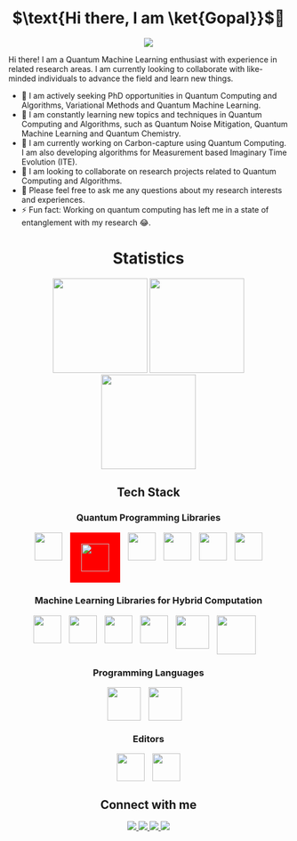 <div> 
  <h1 align="center"> $\text{Hi there, I am \ket{Gopal}}$👋</h1> 
</div>
<div align="center">
   <img src="https://komarev.com/ghpvc/?username=Gopal-Dahale"/>
</div> 


Hi there! I am a Quantum Machine Learning enthusiast with experience in related research areas. I am currently looking to collaborate with like-minded individuals to advance the field and learn new things.

- 🔭 I am actively seeking PhD opportunities in Quantum Computing and Algorithms, Variational Methods and Quantum Machine Learning.
- 🌱 I am constantly learning new topics and techniques in Quantum Computing and Algorithms, such as Quantum Noise Mitigation, Quantum Machine Learning and Quantum Chemistry.
- 🧮 I am currently working on Carbon-capture using Quantum Computing. I am also developing algorithms for Measurement based Imaginary Time Evolution (ITE).
- 👯 I am looking to collaborate on research projects related to Quantum Computing and Algorithms.
- 💬 Please feel free to ask me any questions about my research interests and experiences.
- ⚡ Fun fact: Working on quantum computing has left me in a state of entanglement with my research 😂.

<!-- <h1 align="center"> Hi there, I am Gopal. 👋 </h1> -->
<!-- <p align="center">
  <img src="https://badges.pufler.dev/visits/Gopal-Dahale/Gopal-Dahale"/>
  <img src="https://badges.pufler.dev/repos/Gopal-Dahale"/>
  <img src="https://badges.pufler.dev/commits/monthly/Gopal-Dahale" />
</p> -->
<!--
**Gopal-Dahale/Gopal-Dahale** is a ✨ _special_ ✨ repository because its `README.md` (this file) appears on your GitHub profile.

Here are some ideas to get you started:
-->

<!-- - 🔭 I’m currently working on enhancing my skills in alogrithms on LeetCode.
- 🌱 I’m currently learning ReactJs, Axios, Firebase & REST APIs.
- 👯 I’m looking to collaborate on projects in Machine/ Deep Learning.
- 🤔 I’m looking for help with Dynamic Coloring problem (Fixed Parameter Tractable)
- 💬 Ask me about any tech related stuff
- 📫 How to reach me: [LinkedIn](https://www.linkedin.com/in/gopal-ramesh-dahale-7a3087198/)
- 😄 Pronouns: He/His
- ⚡ Fun fact: blank
 -->

<h1 align='center'> Statistics </h1>

<div align = "center">
  <img width='auto' height=170 src = "https://github-readme-stats.vercel.app/api?username=Gopal-Dahale&&show_icons=true&title_color=ffffff&icon_color=bb2acf&text_color=daf7dc&bg_color=151515&">
  <img width='auto' height=170 src = "https://github-readme-stats.vercel.app/api/top-langs/?username=Gopal-Dahale&&show_icons=true&title_color=ffffff&icon_color=bb2acf&text_color=daf7dc&bg_color=151515&layout=compact">
</div>

<div align = "center">
 <img width='auto' height=170 src="https://github-readme-streak-stats.herokuapp.com/?user=Gopal-Dahale&show_icons=true&locale=en&layout=compact&theme=dark&line_height=0" />
</div> 


<h2 align='center'> Tech Stack </h2>
<div align='center'>

  <h3>Quantum Programming Libraries</h3>
  <div style="display:flex;justify-content:center;margin-bottom:20px;">
    <a href="https://quantumai.google/cirq" target="_blank">                      <img width='auto' height=50 src="https://quantumai.google/static/site-assets/images/marketing/icons/shared-ic-cirq.png" /> </a> &#8195;
    <a href="https://qiskit.org/" target="_blank">                                <img width='auto' height=50 style="background-color:red;padding:20px;" src="https://pbs.twimg.com/profile_images/1327348581372575744/6M3Ll1hq_400x400.jpg" /> </a> &#8195;
    <a href="https://pennylane.ai/" target="_blank">                              <img width='auto' height=50 src="https://pennylane.ai/blog/images/logo.png" /> </a> &#8195;
    <a href="https://aws.amazon.com/braket/" target="_blank">                     <img width='auto' height=50 src="https://awsvideocatalog.com/images/aws/png/PNG%20Light/Quantum%20Technologies/AWS-Braket.png" /> </a> &#8195;
    <a href="https://developer.nvidia.com/cuda-quantum" target="_blank">          <img width='auto' height=50 src="https://developer.nvidia.com/sites/default/files/akamai/nvidia-cuquantum-icon.svg" /> </a> &#8195;
    <a href="https://www.tensorflow.org/quantum" target="_blank">                 <img width='auto' height=50 src="https://quantumai.google/static/site-assets/images/marketing/icons/shared-ic-tf-quantum.png" /> </a>
  </div> 

  <h3>Machine Learning Libraries for Hybrid Computation</h3>
  <div style="display:flex;justify-content:center;margin-bottom:20px;">
    <a href="https://www.tensorflow.org/" target="_blank">                        <img width='auto' height=50 src="https://seeklogo.com/images/T/tensorflow-logo-02FCED4F98-seeklogo.com.png" /> </a> &#8195;
    <a href="https://pytorch.org/" target="_blank">                               <img width='auto' height=50 src="https://www.svgrepo.com/show/354240/pytorch.svg" /> </a> &#8195;
    <a href="https://scikit-learn.org/stable/index.html" target="_blank">         <img width='auto' height=50 src="https://upload.wikimedia.org/wikipedia/commons/0/05/Scikit_learn_logo_small.svg" /> </a> &#8195;
    <a href="https://jax.readthedocs.io/en/latest/index.html" target="_blank">    <img width='auto' height=50 src="https://upload.wikimedia.org/wikipedia/commons/8/86/Google_JAX_logo.svg" /> </a> &#8195;
    <a href="https://flax.readthedocs.io/en/latest/index.html" target="_blank">   <img width='auto' height=60 src="https://flax.readthedocs.io/en/latest/_static/flax.png" /> </a> &#8195;
    <a href="https://github.com/deepmind/jraph" target="_blank">                  <img width='auto' height=70 src="http://www.pattersonconsultingtn.com/blog/images/JraphLogo.png" /> </a> &#8195;
  </div> 

  <h3>Programming Languages</h3>
  <div style="display:flex;justify-content:center;margin-bottom:20px;">
    <a href="https://isocpp.org/" target="_blank">                                <img width='auto' height=60 src="https://upload.wikimedia.org/wikipedia/commons/1/18/ISO_C%2B%2B_Logo.svg" /> </a> &#8195;
    <a href="https://www.python.org/" target="_blank">                            <img width='auto' height=60 src="https://upload.wikimedia.org/wikipedia/commons/c/c3/Python-logo-notext.svg" />   </a> &#8195;
  </div> 

  <h3>Editors</h3>
  <div style="display:flex;justify-content:center;margin-bottom:20px;">
    <a href="https://code.visualstudio.com/" target="_blank">                     <img width='auto' height=50 src="https://upload.wikimedia.org/wikipedia/commons/9/9a/Visual_Studio_Code_1.35_icon.svg" /> </a> &#8195;
    <a href="https://jupyter.org/" target="_blank">                               <img width='auto' height=50 src="https://upload.wikimedia.org/wikipedia/commons/thumb/3/38/Jupyter_logo.svg/1200px-Jupyter_logo.svg.png" /> </a>
  </div> 
</div> 


<h2 align='center'> Connect with me </h2>
<div align='center'>
  <a href="https://www.linkedin.com/in/gopald27/">                                <img src='https://img.shields.io/badge/LinkedIn-0077B5?style=for-the-badge&logo=linkedin&logoColor=white'/> </a>
  <a href="https://twitter.com/gopald27">                                         <img src='https://img.shields.io/badge/Twitter-1DA1F2?style=for-the-badge&logo=twitter&logoColor=white&'/> </a>
  <a href="https://stackoverflow.com/users/16026443/gopal-dahale">                                         <img src='https://img.shields.io/badge/-Stackoverflow-FE7A16?style=for-the-badge&logo=stack-overflow&logoColor=white'/> 
</a>
  <a href="https://dahalegopal27.medium.com/">                                         <img src='https://img.shields.io/badge/Medium-12100E?style=for-the-badge&logo=medium&logoColor=white'/> </a>
</div>
